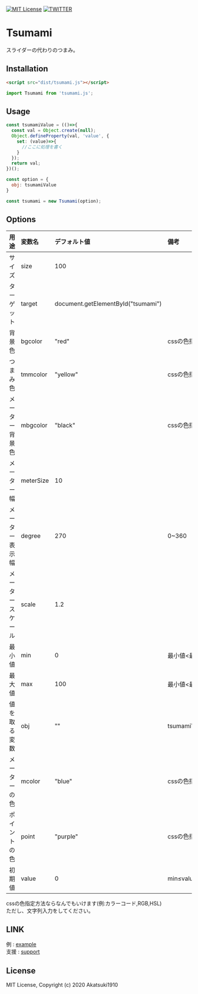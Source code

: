 [![MIT License](http://img.shields.io/badge/license-MIT-blue.svg?style=flat)](LICENSE)
[![TWITTER](https://img.shields.io/badge/twitter-nomber1910-blue.svg)](https://twitter.com/nomber1910)
# Tsumami
スライダーの代わりのつまみ。

## Installation

```html
<script src="dist/tsumami.js"></script>
```

```js
import Tsumami from 'tsumami.js';
```

## Usage

```js
const tsumamiValue = (()=>{
  const val = Object.create(null);
  Object.defineProperty(val, 'value', {
    set: (value)=>{
      //ここに処理を書く
    }
  });
  return val;
})();

const option = {
  obj: tsumamiValue
}

const tsumami = new Tsumami(option);
```

## Options

|用途 |変数名 |デフォルト値 |備考 |
|:---|:---|:---|:---|
|サイズ |size |100 | |
|ターゲット |target |document.getElementById("tsumami") | |
|背景色 |bgcolor |"red" |cssの色指定<sup>[1](#note1)</sup> |
|つまみ色 |tmmcolor |"yellow" |cssの色指定<sup>[1](#note1)</sup> |
|メーター背景色 |mbgcolor |"black" |cssの色指定<sup>[1](#note1)</sup> |
|メーター幅 |meterSize |10 | |
|メーター表示幅 |degree |270 |0~360 |
|メータースケール |scale |1.2 | |
|最小値 |min |0 |最小値<最大値 |
|最大値 |max |100 |最小値<最大値 |
|値を取る変数 |obj |"" |tsumamiValue |
|メーターの色 |mcolor |"blue" |cssの色指定<sup>[1](#note1)</sup> |
|ポイントの色 |point |"purple" |cssの色指定<sup>[1](#note1)</sup> |
|初期値 |value |0 |min≤value≤max |

<p id="note1">
cssの色指定方法ならなんでもいけます(例:カラーコード,RGB,HSL)<br>
ただし、文字列入力をしてください。
</p>

## LINK
例 : [example](https://akatsuki1910.github.io/Tsumami/example/)  
支援 : [support](https://www.patreon.com/akatsukicirno)

##  License
MIT License, Copyright (c) 2020 Akatsuki1910